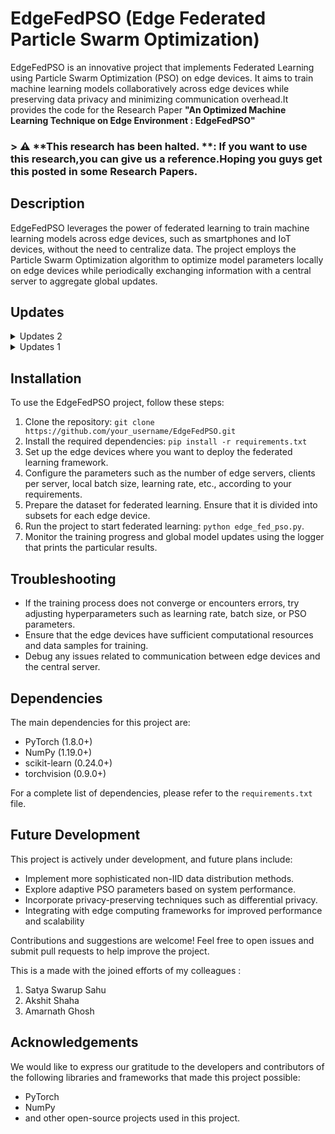 # EdgeFedPSO (Edge Federated Particle Swarm Optimization)

EdgeFedPSO is an innovative project that implements Federated Learning using Particle Swarm Optimization (PSO) on edge devices. It aims to train machine learning models collaboratively across edge devices while preserving data privacy and minimizing communication overhead.It provides the code for the Research Paper **"An Optimized Machine Learning Technique on Edge Environment : EdgeFedPSO"** 

### > :warning: **This research has been halted. **: If you want to use this research,you can give us a reference.Hoping you guys get this posted in some Research Papers. ###

## Description

EdgeFedPSO leverages the power of federated learning to train machine learning models across edge devices, such as smartphones and IoT devices, without the need to centralize data. The project employs the Particle Swarm Optimization algorithm to optimize model parameters locally on edge devices while periodically exchanging information with a central server to aggregate global updates.

## Updates

<details>
<summary>
Updates 2
</summary>

### **Updates in EdgeFedPSO:** ###
1. **Model Architecture Enhancements**:
   - Introduced a split CNN architecture for improved training efficiency. The `ClientModel` and `EdgeModel` are now defined to separately handle local and edge computations.
   - Added dropout layers to reduce overfitting in both models.
2. **Particle Swarm Optimization (PSO) Implementation**:
   - Enhanced the `Particle` class with methods for updating velocity, position, and best fitness using PSO.
   - Implemented a `GlobalAggregationPSO` method that aggregates model parameters from multiple clients based on fitness scores, improving overall model performance.
3. **Non-IID Data Simulation**:
   - Added a function `create_non_iid_data` to generate non-IID datasets for clients, enhancing realism in federated learning scenarios.
4. **Bandwidth Simulation**:
   - Integrated bandwidth simulation for local and global transfers with configurable scenarios (best, worst, and default). The `simulate_transfer_time` function now models the time taken for data transfer based on client and edge server bandwidth.
5. **Particle Diversity**: 
   - The PSO algorithm now initializes particles with small random noise for increased diversity.
6. **Communication Cost Calculation**:
   - Implemented a function to calculate communication costs for each round, helping to analyze the efficiency of the federated learning process.

### **Updates in EdgeFed:**
1. **Non-IID Data Distribution**: 
   - Implemented a Dirichlet distribution-based method for creating non-IID data across clients, providing a more realistic scenario.
2. **Network Simulation**: 
   - Added bandwidth simulation to model data transfer between clients, edge servers, and the cloud.
3. **Learning Rate Decay**: 
   - Introduced a learning rate decay mechanism to improve convergence.
4. **Model Architecture**: 
   - Updated the CNN model architecture, splitting it into client and edge components for more efficient federated learning.
</details>


<details>
<summary>
Updates 1
</summary>


### **Updates in EdgeFedPSO:**
1. **PSO-based Model Update**: 
   - The Particle Swarm Optimization (PSO) algorithm has been integrated into the client-side model updates. Instead of traditional gradient-based updates, each client employs      multiple particles to explore better model parameters, combining cognitive and social terms for better convergence.
   - New helper functions to initialize particles and calculate fitness.
   - Velocity updates now include position clipping for better control, and diverse particles are initialized with noise.
2. **Improved Metrics and Aggregation**:
   - Clients now send updated models with precision, recall, and F1-score for enhanced evaluation.
   - Weighted averaging of model parameters uses PSO to fine-tune global model updates.
3. **Global Stopping Condition**:
   - Introduced accuracy threshold (95%) for early stopping during global aggregation.
4. **Efficiency Improvements**:
   - Refined learning rate adjustment and optimized PSO update process for faster convergence.

### **Updates in EdgeFed:**
1. **Dataset Splitting:**
   - In the updated version, `client_dataloaders` are created using subsets of the MNIST dataset for each edge server. This ensures that each server gets a unique portion of the dataset, reflecting a more realistic federated learning setup.
2. **Weighted Average of Model Parameters:**
   - The aggregation function is more explicit in calculating weighted averages of model parameters across clients based on their data size, improving the effectiveness of global model updates.
3. **Global Model Update:**
   - The new implementation ensures that the global model is updated directly using the aggregated local models’ state_dicts, improving synchronization across clients.

### **Misc Updates:**
1. **Enhanced Logging and Metrics:**
   - The updated code logs training and test set metrics (loss, accuracy, precision, recall, F1-score) for each communication round. This provides more visibility into model performance during training.
2. **Storage of Results:**
   - Enhanced result-saving capabilities, storing evaluation metrics (accuracy, loss, precision, recall, F1-score) after each round in `.pkl` files, making it easier to analyze training progression later.
3. **Evaluation on Test Set:**
   - The updated version evaluates both training and test data during each round, providing a more comprehensive performance analysis.
4. **Device Configuration:**
   - Added `torch.device` for utilizing GPU (`cuda`) if available, improving the performance for training on large datasets.

</details>

## Installation

To use the EdgeFedPSO project, follow these steps:

1. Clone the repository: `git clone https://github.com/your_username/EdgeFedPSO.git`
2. Install the required dependencies: `pip install -r requirements.txt`
3. Set up the edge devices where you want to deploy the federated learning framework.
4. Configure the parameters such as the number of edge servers, clients per server, local batch size, learning rate, etc., according to your requirements.
5. Prepare the dataset for federated learning. Ensure that it is divided into subsets for each edge device.
6. Run the project to start federated learning: `python edge_fed_pso.py`.
7. Monitor the training progress and global model updates using the logger that prints the particular results.


## Troubleshooting

- If the training process does not converge or encounters errors, try adjusting hyperparameters such as learning rate, batch size, or PSO parameters.
- Ensure that the edge devices have sufficient computational resources and data samples for training.
- Debug any issues related to communication between edge devices and the central server.

## Dependencies
The main dependencies for this project are:
   - PyTorch (1.8.0+)
   - NumPy (1.19.0+)
   - scikit-learn (0.24.0+)
   - torchvision (0.9.0+)

For a complete list of dependencies, please refer to the `requirements.txt` file.

## Future Development

This project is actively under development, and future plans include:

- Implement more sophisticated non-IID data distribution methods.
- Explore adaptive PSO parameters based on system performance.
- Incorporate privacy-preserving techniques such as differential privacy.
- Integrating with edge computing frameworks for improved performance and scalability

Contributions and suggestions are welcome! Feel free to open issues and submit pull requests to help improve the project.

This is a made with the joined efforts of my colleagues :
1. Satya Swarup Sahu
2. Akshit Shaha
3. Amarnath Ghosh

## Acknowledgements

We would like to express our gratitude to the developers and contributors of the following libraries and frameworks that made this project possible:

- PyTorch
- NumPy
- and other open-source projects used in this project.
